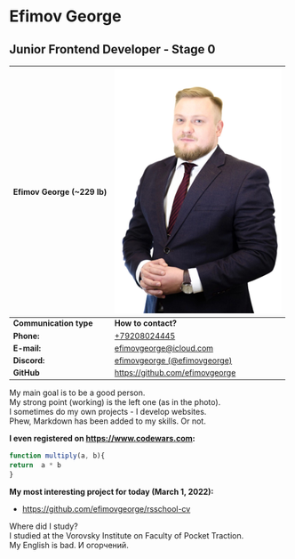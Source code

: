 # Efimov George
## Junior Frontend Developer - Stage 0

| Efimov George (~229 lb) | <img src="photo.jpeg" width="300" alt="photo efimov">   |
| ----- | -----|
| **Communication type** | **How to contact?** |
| **Phone:** | [+79208024445](tel:+79208024445) |
| **E-mail:** | efimovgeorge@icloud.com |
| **Discord:** | [efimovgeorge (@efimovgeorge)](https://discordapp.com/users/efimovgeorge#5086) |
| **GitHub** | https://github.com/efimovgeorge

My main goal is to be a good person.  
My strong point (working) is the left one (as in the photo).  
I sometimes do my own projects - I develop websites.  
Phew, Markdown has been added to my skills. Or not.  

**I even registered on https://www.codewars.com:**
```JavaScript
function multiply(a, b){
return  a * b
} 
```

**My most interesting project for today (March 1, 2022):**
* https://github.com/efimovgeorge/rsschool-cv 

Where did I study?  
I studied at the Vorovsky Institute on Faculty of Pocket Traction.  
My English is bad. И огорчений.
